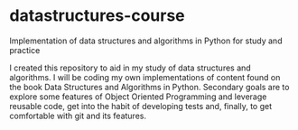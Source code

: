 # datastructures-course
Implementation of data structures and algorithms in Python for study and practice

I created this repository to aid in my study of data structures and algorithms. I will be coding my own implementations of content found on the book Data Structures and Algorithms in Python. Secondary goals are to explore some features of Object Oriented Programming and leverage reusable code, get into the habit of developing tests and, finally, to get comfortable with git and its features.
